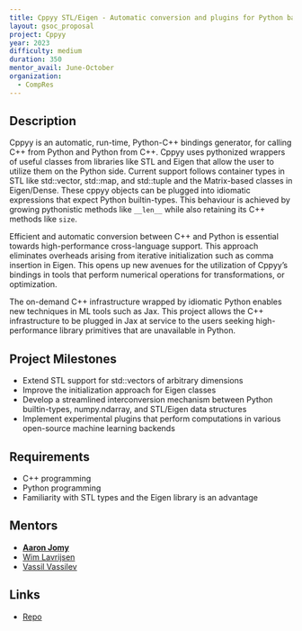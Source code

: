 ```yaml
---
title: Cppyy STL/Eigen - Automatic conversion and plugins for Python based ML-backends 
layout: gsoc_proposal
project: Cppyy
year: 2023
difficulty: medium
duration: 350
mentor_avail: June-October
organization:
  - CompRes
---
```


## Description

Cppyy is an automatic, run-time, Python-C++ bindings generator, for calling C++ from Python and Python from C++. Cppyy uses pythonized wrappers of useful classes from libraries like STL and Eigen that allow the user to utilize them on the Python side. Current support follows container types in STL like std::vector, std::map, and std::tuple and the Matrix-based classes in Eigen/Dense. These cppyy objects can be plugged into idiomatic expressions that expect Python builtin-types. This behaviour is achieved by growing pythonistic methods like `__len__` while also retaining its C++ methods like `size`.

Efficient and automatic conversion between C++ and Python is essential towards high-performance cross-language support. This approach eliminates overheads arising from iterative initialization such as comma insertion in Eigen. This opens up new avenues for the utilization of Cppyy’s bindings in tools that perform numerical operations for transformations, or optimization.

The on-demand C++ infrastructure wrapped by idiomatic Python enables new techniques in ML tools such as Jax. This project allows the C++ infrastructure to be plugged in Jax at service to the users seeking high-performance library primitives that are unavailable in Python.

## Project Milestones

* Extend STL support for std::vectors of arbitrary dimensions
* Improve the initialization approach for Eigen classes
* Develop a streamlined interconversion mechanism between Python builtin-types, numpy.ndarray, and STL/Eigen data structures
* Implement experimental plugins that perform computations in various open-source machine learning backends


## Requirements

* C++ programming
* Python programming
* Familiarity with STL types and the Eigen library is an advantage

## Mentors
* **[Aaron Jomy](mailto:aaron.jomy@cern.ch)**
* [Wim Lavrijsen](mailto:wlavrijsen@lbl.gov)
* [Vassil Vassilev](mailto:vvasilev@cern.ch)

## Links
* [Repo](https://github.com/wlav/cppyy)
